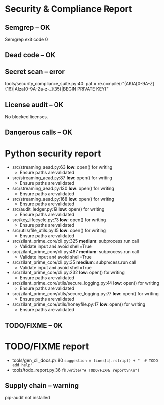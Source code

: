 # Security & Compliance Report

## Semgrep – OK

Semgrep exit code 0

## Dead code – OK



## Secret scan – error

tools/security_compliance_suite.py:40: pat = re.compile(r"(AKIA[0-9A-Z]{16}|AIza[0-9A-Za-z-_]{35}|BEGIN PRIVATE KEY)")

## License audit – OK

No blocked licenses.

## Dangerous calls – OK

# Python security report

- src/streaming_aead.py:63 **low**: open() for writing
  - Ensure paths are validated
- src/streaming_aead.py:87 **low**: open() for writing
  - Ensure paths are validated
- src/streaming_aead.py:130 **low**: open() for writing
  - Ensure paths are validated
- src/streaming_aead.py:168 **low**: open() for writing
  - Ensure paths are validated
- src/audit_ledger.py:19 **low**: open() for writing
  - Ensure paths are validated
- src/key_lifecycle.py:73 **low**: open() for writing
  - Ensure paths are validated
- src/utils/file_utils.py:15 **low**: open() for writing
  - Ensure paths are validated
- src/zilant_prime_core/cli.py:325 **medium**: subprocess.run call
  - Validate input and avoid shell=True
- src/zilant_prime_core/cli.py:487 **medium**: subprocess.run call
  - Validate input and avoid shell=True
- src/zilant_prime_core/cli.py:35 **medium**: subprocess.run call
  - Validate input and avoid shell=True
- src/zilant_prime_core/cli.py:232 **low**: open() for writing
  - Ensure paths are validated
- src/zilant_prime_core/utils/secure_logging.py:44 **low**: open() for writing
  - Ensure paths are validated
- src/zilant_prime_core/utils/secure_logging.py:77 **low**: open() for writing
  - Ensure paths are validated
- src/zilant_prime_core/utils/honeyfile.py:17 **low**: open() for writing
  - Ensure paths are validated


## TODO/FIXME – OK

# TODO/FIXME report

- tools/gen_cli_docs.py:80 `suggestion = lines[i].rstrip() + "  # TODO add help"`
- tools/todo_report.py:36 `fh.write("# TODO/FIXME report\n\n")`


## Supply chain – warning

pip-audit not installed

